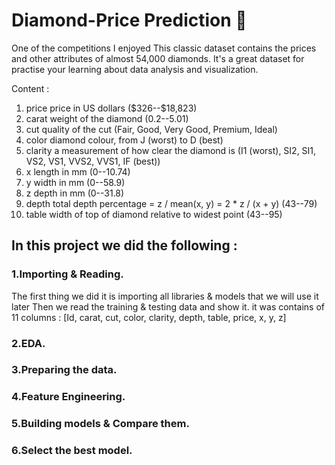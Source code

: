 # Diamond-Price Prediction 💎
One of the competitions I enjoyed
This classic dataset contains the prices and other attributes of almost 54,000 diamonds. It's a great dataset for practise your learning about data analysis and visualization.

Content :
1. price price in US dollars (\$326--\$18,823)
2. carat weight of the diamond (0.2--5.01)
3. cut quality of the cut (Fair, Good, Very Good, Premium, Ideal)
4. color diamond colour, from J (worst) to D (best)
5. clarity a measurement of how clear the diamond is (I1 (worst), SI2, SI1, VS2, VS1, VVS2, VVS1, IF (best))
6. x length in mm (0--10.74)
7. y width in mm (0--58.9)
8. z depth in mm (0--31.8)
9. depth total depth percentage = z / mean(x, y) = 2 * z / (x + y) (43--79)
10. table width of top of diamond relative to widest point (43--95)

## In this project we did the following :

### 1.Importing & Reading.
The first thing we did it is importing all libraries & models that we will use it later
Then we read the training & testing data and show it.
it was contains of 11 columns : [Id,	carat,	cut,	color,	clarity,	depth,	table,	price,	x,	y,	z]

### 2.EDA.


### 3.Preparing the data.

### 4.Feature Engineering.

### 5.Building models & Compare them.

### 6.Select the best model.
